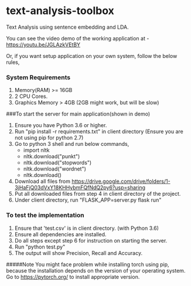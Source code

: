 # text-analysis-toolbox
Text Analysis using sentence embedding and LDA.


You can see the video demo of the working application at - https://youtu.be/JGLAzkVEtBY

Or, if you want setup application on your own system, follow the below rules,

### System Requirements
1. Memory(RAM) >= 16GB 
2. 2 CPU Cores.
3. Graphics Memory > 4GB   (2GB might work, but will be slow)

###To start the server for  main application(shown in demo)
1. Ensure you have Python 3.6 or higher.
2. Run "pip install -r requirements.txt" in client directory    (Ensure you are not using pip for python 2.7)
3. Go to python 3 shell and run below commands,
    - import nltk
    - nltk.download("punkt")
    - nltk.download("stopwords")
    - nltk.download("wordnet")
    - nltk.download()
4. Download all files from https://drive.google.com/drive/folders/1-3jHaFjQ03dVxY18KHHybmFQfNdQ2py6?usp=sharing
5. Put all downloaded files from step 4 in client directory of the project.
6. Under client directory, run "FLASK_APP=server.py flask run"

### To test the implementation
1. Ensure that 'test.csv' is in client directory. (with Python 3.6)
2. Ensure all dependencies are installed.
3. Do all steps except step 6 for instruction on starting the server.
4. Run "python test.py"
5. The output will show Precision, Recall and Accuracy.

#####Note
You might face problem while installing torch using pip, because the installation depends on the version of your
operating system. Go to https://pytorch.org/ to install appropriate version.